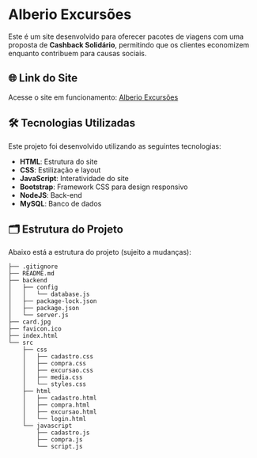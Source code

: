 # Alberio Excursões

Este é um site desenvolvido para oferecer pacotes de viagens com uma proposta de **Cashback Solidário**, permitindo que os clientes economizem enquanto contribuem para causas sociais.

## 🌐 Link do Site

Acesse o site em funcionamento: [Alberio Excursões](https://alberio-excursoes.vercel.app/)

## 🛠 Tecnologias Utilizadas

Este projeto foi desenvolvido utilizando as seguintes tecnologias:

- **HTML**: Estrutura do site
- **CSS**: Estilização e layout
- **JavaScript**: Interatividade do site
- **Bootstrap**: Framework CSS para design responsivo
- **NodeJS**: Back-end
- **MySQL**: Banco de dados 

## 🗂 Estrutura do Projeto

Abaixo está a estrutura do projeto (sujeito a mudanças):

```plaintext
├── .gitignore
├── README.md
├── backend
│   ├── config
│   │   └── database.js
│   ├── package-lock.json
│   ├── package.json
│   └── server.js
├── card.jpg
├── favicon.ico
├── index.html
└── src
    ├── css
    │   ├── cadastro.css
    │   ├── compra.css
    │   ├── excursao.css
    │   ├── media.css
    │   └── styles.css
    ├── html
    │   ├── cadastro.html
    │   ├── compra.html
    │   ├── excursao.html
    │   └── login.html
    └── javascript
        ├── cadastro.js
        ├── compra.js
        └── script.js

